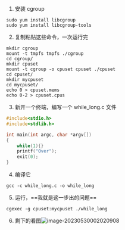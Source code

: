 1. 安装 cgroup

```shell
sudo yum install libcgroup
sudo yum install libcgroup-tools
```



2. 复制粘贴这些命令，一次运行完

```shell
mkdir cgroup
mount -t tmpfs tmpfs ./cgroup
cd cgroup/
mkdir cpuset
mount -t cgroup -o cpuset cpuset ./cpuset
cd cpuset/
mkdir mycpuset
cd mycpuset/
echo 0 > cpuset.mems
echo 0-2 > cpuset.cpus
```

3. 新开一个终端，编写一个 while_long.c 文件

```C
#include<stdio.h>
#include<stdlib.h>

int main(int argc, char *argv[])
{
  	while(1){}
  	printf("Over");
  	exit(0);
}
```

4. 编译它

```shell
gcc -c while_long.c -o while_long
```

5. 运行，==我就是这一步出的问题==

```shell
cgexec -g cpuset:mycpuset ./while_long
```

6. 剩下的看图![image-20230530002020908](https://wangleidetuchuang.oss-cn-beijing.aliyuncs.com/img/image-20230530002020908.png)